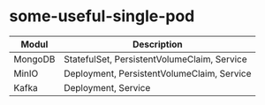 # some-useful-single-pod
| Modul      | Description |
| ----------- | ----------- |
| MongoDB      | StatefulSet, PersistentVolumeClaim, Service       |
| MinIO   | Deployment, PersistentVolumeClaim, Service         |
| Kafka   | Deployment, Service         |
